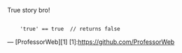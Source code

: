 True story bro!

<code>
    'true' == true  // returns false
</code>

— [ProfessorWeb][1]
[1]:https://github.com/ProfessorWeb
